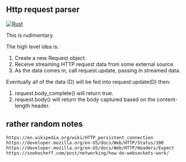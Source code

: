 ## Http request parser

[![Rust](https://github.com/4ydx/httplus/actions/workflows/rust.yml/badge.svg?branch=master)](https://github.com/4ydx/httplus/actions/workflows/rust.yml)

This is rudimentary.

The high level idea is:

1. Create a new Request object.
2. Receive streaming HTTP request data from some external source.
3. As the data comes in, call request.update, passing in streamed data.

Eventually all of the data (D) will be fed into request.update(D) then:

1. request.body_complete() will return true.
2. request.body() will return the body captured based on the content-length header.

## rather random notes

```
https://en.wikipedia.org/wiki/HTTP_persistent_connection
https://developer.mozilla.org/en-US/docs/Web/HTTP/Status/100
https://developer.mozilla.org/en-US/docs/Web/HTTP/Headers/Expect
https://sookocheff.com/post/networking/how-do-websockets-work/
```
